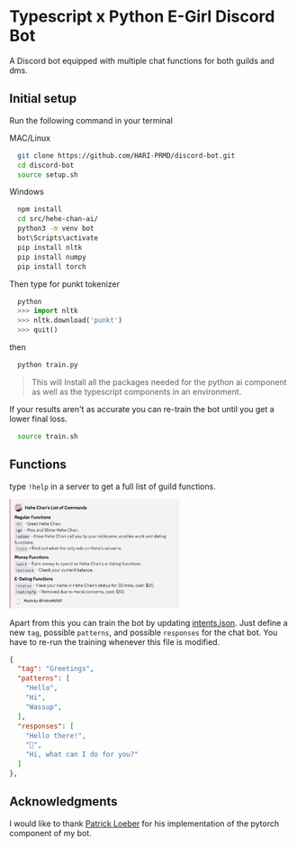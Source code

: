 # Typescript x Python E-Girl Discord Bot

A Discord bot equipped with multiple chat functions for both guilds and dms.

## Initial setup

Run the following command in your terminal

MAC/Linux

```bash
  git clone https://github.com/HARI-PRMD/discord-bot.git
  cd discord-bot
  source setup.sh
```

Windows

```bash
  npm install
  cd src/hehe-chan-ai/
  python3 -m venv bot
  bot\Scripts\activate
  pip install nltk
  pip install numpy
  pip install torch
```

Then type for punkt tokenizer

```python
  python
  >>> import nltk
  >>> nltk.download('punkt')
  >>> quit()
```

then

```bash
  python train.py
```


> This will Install all the packages needed for the python ai component
> as well as the typescript components in an environment.

If your results aren't as accurate you can re-train the bot until you get a lower
final loss.

```bash
  source train.sh
```

## Functions

type `!help` in a server to get a full list of guild functions.

<img src="./bot-functions.png"  width="60%">

Apart from this you can train the bot by updating [intents.json](src/hehe-chan-ai/intents.json). Just define a new `tag`, possible `patterns`, and possible `responses` for the chat bot. You have to re-run the training whenever this file is modified.

```json
{
  "tag": "Greetings",
  "patterns": [
    "Hello",
    "Hi",
    "Wassup",
  ],
  "responses": [
    "Hello there!",
    "👋",
    "Hi, what can I do for you?"
  ]
},
```

## Acknowledgments

I would like to thank [Patrick Loeber](https://github.com/patrickloeber) for his implementation of the pytorch component of my bot.
